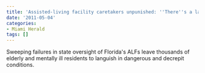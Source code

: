 ```yaml
---
title: 'Assisted-living facility caretakers unpunished: ''There''s a lack of justice'''
date: '2011-05-04'
categories:
- Miami Herald
tags: []
---
```

Sweeping failures in state oversight of Florida's ALFs leave thousands of elderly and mentally ill residents to languish in dangerous and decrepit conditions.